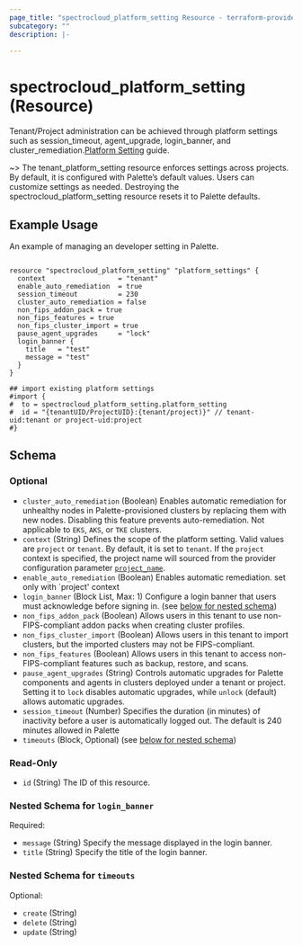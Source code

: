 ```yaml
---
page_title: "spectrocloud_platform_setting Resource - terraform-provider-spectrocloud"
subcategory: ""
description: |-
  
---
```


# spectrocloud_platform_setting (Resource)

  

Tenant/Project administration can be achieved through platform settings such as session_timeout, agent_upgrade, login_banner, and cluster_remediation.[Platform Setting](https://docs.spectrocloud.com/clusters/cluster-management/platform-settings/) guide.

~> The tenant_platform_setting resource enforces settings across projects. By default, it is configured with Palette’s default values. Users can customize settings as needed. Destroying the spectrocloud_platform_setting resource resets it to Palette defaults.

## Example Usage

An example of managing an developer setting in Palette.

```hcl

resource "spectrocloud_platform_setting" "platform_settings" {
  context                  = "tenant"
  enable_auto_remediation  = true
  session_timeout          = 230
  cluster_auto_remediation = false
  non_fips_addon_pack = true
  non_fips_features = true
  non_fips_cluster_import = true
  pause_agent_upgrades     = "lock"
  login_banner {
    title   = "test"
    message = "test"
  }
}

## import existing platform settings
#import {
#  to = spectrocloud_platform_setting.platform_setting
#  id = "{tenantUID/ProjectUID}:{tenant/project)}" // tenant-uid:tenant or project-uid:project
#}

```

<!-- schema generated by tfplugindocs -->
## Schema

### Optional

- `cluster_auto_remediation` (Boolean) Enables automatic remediation for unhealthy nodes in Palette-provisioned clusters by replacing them with new nodes. Disabling this feature prevents auto-remediation. Not applicable to `EKS`, `AKS`, or `TKE` clusters.
- `context` (String) Defines the scope of the platform setting. Valid values are `project` or `tenant`. By default, it is set to `tenant`. If  the `project` context is specified, the project name will sourced from the provider configuration parameter [`project_name`](https://registry.terraform.io/providers/spectrocloud/spectrocloud/latest/docs#schema).
- `enable_auto_remediation` (Boolean) Enables automatic remediation. set only with `project' context
- `login_banner` (Block List, Max: 1) Configure a login banner that users must acknowledge before signing in. (see [below for nested schema](#nestedblock--login_banner))
- `non_fips_addon_pack` (Boolean) Allows users in this tenant to use non-FIPS-compliant addon packs when creating cluster profiles.
- `non_fips_cluster_import` (Boolean) Allows users in this tenant to import clusters, but the imported clusters may not be FIPS-compliant.
- `non_fips_features` (Boolean) Allows users in this tenant to access non-FIPS-compliant features such as backup, restore, and scans.
- `pause_agent_upgrades` (String) Controls automatic upgrades for Palette components and agents in clusters deployed under a tenant or project. Setting it to `lock` disables automatic upgrades, while `unlock` (default) allows automatic upgrades.
- `session_timeout` (Number) Specifies the duration (in minutes) of inactivity before a user is automatically logged out. The default is 240 minutes allowed in Palette
- `timeouts` (Block, Optional) (see [below for nested schema](#nestedblock--timeouts))

### Read-Only

- `id` (String) The ID of this resource.

<a id="nestedblock--login_banner"></a>
### Nested Schema for `login_banner`

Required:

- `message` (String) Specify the message displayed in the login banner.
- `title` (String) Specify the title of the login banner.


<a id="nestedblock--timeouts"></a>
### Nested Schema for `timeouts`

Optional:

- `create` (String)
- `delete` (String)
- `update` (String)